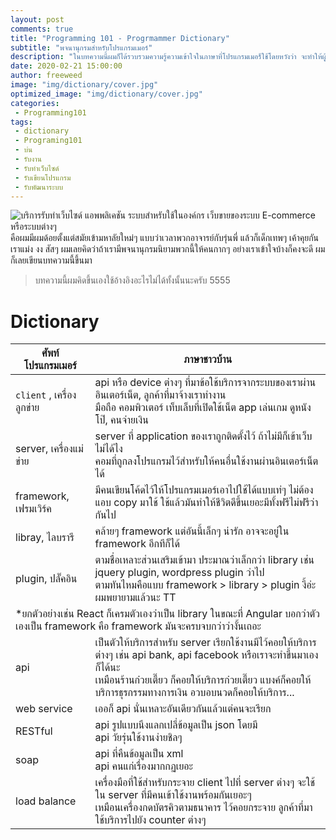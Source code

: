 ```yaml
---
layout: post
comments: true
title: "Programming 101 - Progrmammer Dictionary"
subtitle: "พจนานุกรมสำหรับโปรแกรมเมอร์"
description: "ในบทความนี้ผมก็ได้รวบรวมความรู้ความเข้าใจในภาษาที่โปรแกรมเมอร์้ใช้โดยหวังว่า จะทำให้ผู้อ่านเข้าใจสิ่งมีชีวิตที่เรียกว่าโปรแกรมเมอร์มากขึ้นไม่มากก็น้อยนะครับ "
date: 2020-02-21 15:00:00
author: freeweed
image: "img/dictionary/cover.jpg"
optimized_image: "img/dictionary/cover.jpg"
categories:
 - Programming101
tags: 
 - dictionary
 - Programing101
 - บ่น
 - รับงาน
 - รับทำเว็บไซด์
 - รับเขียนโปรแกรม
 - รับพัฒนาระบบ
---
```

<img src="{{ site.baseurl }}/img/dictionary/cover.jpg" alt="บริการรับทำเว็บไซด์ แอพพลิเคชัน ระบบสำหรับใช้ในองค์กร เว็บขายของระบบ E-commerce หรือระบบต่างๆ"/>
คือผมมีผมด้อยตั้งแต่สมัยเข้ามหาลัยใหม่ๆ แบบว่าเวลาพวกอาจารย์กับรุ่นพี่ แล้วก็เด็กเทพๆ เค้าคุยกันเราแม่ง งง สัสๆ ผมเลยคิดว่าถ้าเรามีพจนานุกรมนิยามพวกนี้ให้คนกากๆ อย่างเราเข้าใจบ้างก็คงจะดี ผมก็เลยเขียนบทความนี้ขึ้นมา

> บทความนี้ผมคิดขึ้นเองใช้อ้างอิงอะไรไม่ได้ทั้งนั้นนะครับ 5555

# Dictionary


<table>
    <thead>
        <tr>
            <th>ศัพท์โปรแกรมเมอร์</th>
            <th>ภาษาชาวบ้าน</th>
        </tr>
    </thead>
    <tbody>
        <tr>
            <td> <code class="h">client</code> , เครื่องลูกข่าย</td>
            <td>api หรือ device ต่างๆ ที่มาข้อใช้บริการจากระบบของเราผ่านอินเตอร์เน็ต, ลูกค้าที่มาจ้างเราทำงาน <br/>
            <span class="note">มือถือ คอมพิวเตอร์ เท็บเล็บที่เปิดใช้เน็ต app เล่นเกม ดูหนังโป๊, คนจ่ายเงิน</span></td>
        </tr>
        <tr>
            <td>server, เครื่องแม่ข่าย</td>
            <td>server ที่ application ของเราถูกติดตั้งไว้ ถ้าไม่มีก็เข้าเว็บไม่ได้ไง<br/>
            <span class="note">คอมที่ถูกลงโปรแกรมไว้สำหรับให้คนอื่นใช้งานผ่านอินเตอร์เน็ตได้</span></td>
        </tr>
        <tr>
            <td>framework, เฟรมเวิร์ค</td>
            <td>มีคนเขียนโค้ดไว้ให้โปรแกรมเมอร์เอาไปใช้ได้แบบเท่ๆ ไม่ต้องแอบ copy มาใช้ ใช้แล้วมันทำให้ชีวิตดีขึ้นเยอะมีทั้งฟรีไม่ฟรีว่ากันไป</td>
        </tr>
        <tr>
            <td>libray, ไลบรารี</td>
            <td>คล้ายๆ framework แต่อันนี้เล็กๆ น่ารัก อาจจะอยู่ใน framework อีกทีก็ได้ </td>
        </tr>
        <tr>
            <td>plugin, ปลั๊คอิน</td>
            <td>ตามชื่อเหลาะส่วนเสริมเข้ามา ประมาณว่าเล็กกว่า library เช่น jquery plugin, wordpress plugin ว่าไป<br/>
            <span class="note">ตามทันไหมคือแบบ framework > library > plugin งี้อ่ะ ผมพยายามแล้วนะ TT</span> </td>
        </tr>
        <tr>
            <td colspan="3">
                <span class="text-red"> *ยกตัวอย่างเช่น React ก็เครมตัวเองว่าเป็น library ในขณะที่ Angular บอกว่าตัวเองเป็น framework คือ framework มันจะครบจบกว่าว่างั้นเถอะ</span>
            </td>
        </tr>
        <tr>
            <td>api</td>
            <td>เป็นตัวให้บริการสำหรับ server เรียกใช้งานมีไว้คอยให้บริการต่างๆ เช่น api bank, api facebook หรือเราจะทำขึ้นมาเองก็ได้นะ <br/>
            <span class="note">เหมือนร้านก๋วยเตี๊ยว ก็คอยให้บริการก๋วยเตี๊ยว แบงค์ก็คอยให้บริการธุรกรรมทางการเงิน อวบอบนวดก็คอยให้บริการ...</span>
            </td>
        </tr>
        <tr>
            <td>web service</td>
            <td>เออก็ api นั่นเหลาะอันเดียวกันแล้วแต่คนจะเรียก
            </td>
        </tr>
        <tr>
            <td>RESTful</td>
            <td>api รูปแบบนึงแลกเปลี่ข้อมูลเป็น json โดยมี <br/><span class="note">api วัยรุ่นใช้งานง่ายชิลๆ</span></td>
        </tr>
        <tr>
            <td>soap</td>
            <td>api ที่คืนข้อมูลเป็น xml <br/>
            <span class="note">api คนแก่เรื่องมากกฏเยอะ</span>
            </td>
        </tr>
        <tr>
            <td>load balance</td>
            <td>เครื่องมือที่ใช้สำหรับกระจาย client ไปที่ server ต่างๆ จะใช้ใน server ที่มีคนเข้าใช้งานพร้อมกันเยอะๆ <br/>
            <span class="note">เหมือนเครื่องกดบัตรคิวตามธนาคาร ไว้คอยกระจาย ลูกค้าที่มาใช้บริการไปยัง counter ต่างๆ</span>
            </td>
        </tr>
    </tbody>
</table>